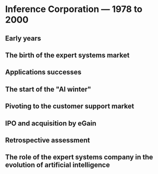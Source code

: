 # Inference Corporation &mdash; 1978 to 2000

## Early years

## The birth of the expert systems market

## Applications successes

## The start of the "AI winter"

## Pivoting to the customer support market

## IPO and acquisition by eGain

## Retrospective assessment

## The role of the expert systems company in the evolution of artificial intelligence
